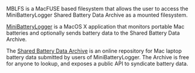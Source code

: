 MBLFS is a MacFUSE based filesystem that allows the user to access the MiniBatteryLogger Shared Battery Data Archive as a mounted filesystem.

[MiniBatteryLogger](http://www.emeraldion.it/software/macosx/minibatterylogger.html) is a MacOS X application that monitors portable Mac batteries and optionally sends battery data to the Shared Battery Data Archive.

The [Shared Battery Data Archive](http://burgos.emeraldion.it/mbl/) is an online repository for Mac laptop battery data submitted by users of MiniBatteryLogger. The Archive is free for anyone to lookup, and exposes a public API to syndicate battery data.